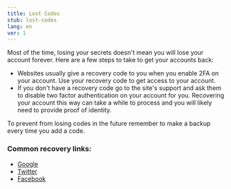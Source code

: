 ```yaml
---
title: Lost Codes
stub: lost-codes
lang: en
ver: 1
---
```


Most of the time, losing your secrets doesn't mean you will lose your account forever. Here are a few steps to take to get your accounts back:

- Websites usually give a recovery code to you when you enable 2FA on your account. Use your recovery code to get access to your account.
- If you don't have a recovery code go to the site's support and ask them to disable two factor authentication on your account for you. Recovering your account this way can take a while to process and you will likely need to provide proof of identity.

To prevent from losing codes in the future remember to make a backup every time you add a code.

### Common recovery links:

- [Google](https://support.google.com/accounts/answer/185834)
- [Twitter](https://help.twitter.com/en/managing-your-account/issues-with-login-authentication)
- [Facebook](https://www.facebook.com/help/147926301947841)